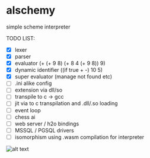 # alschemy
simple scheme interpreter

TODO LIST:

- [x] lexer
- [x] parser
- [x] evaluator (+ (+ 9 8) (+ 8 4 (+ 9 8)) 9)
- [x] dynamic identifier ((if true + -) 10 5)
- [x] super evaluator (manage not found etc)
- [ ] .ini alike config 
- [ ] extension via dll/so 
- [ ] transpile to c -> gcc 
- [ ] jit via to c transpilation and .dll/.so loading
- [ ] event loop
- [ ] chess ai
- [ ] web server / h2o bindings
- [ ] MSSQL / PGSQL drivers
- [ ] isomorphism using .wasm compilation for interpreter 

![alt text](https://github.com/MarcFaussurier/scheme/blob/master/demo_add.png?raw=true)
